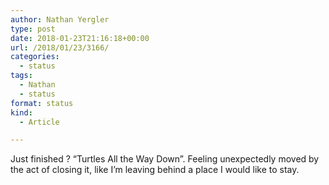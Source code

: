```yaml
---
author: Nathan Yergler
type: post
date: 2018-01-23T21:16:18+00:00
url: /2018/01/23/3166/
categories:
  - status
tags:
  - Nathan
  - status
format: status
kind:
  - Article

---
```

Just finished ? “Turtles All the Way Down”. Feeling unexpectedly moved by the act of closing it, like I’m leaving behind a place I would like to stay.
